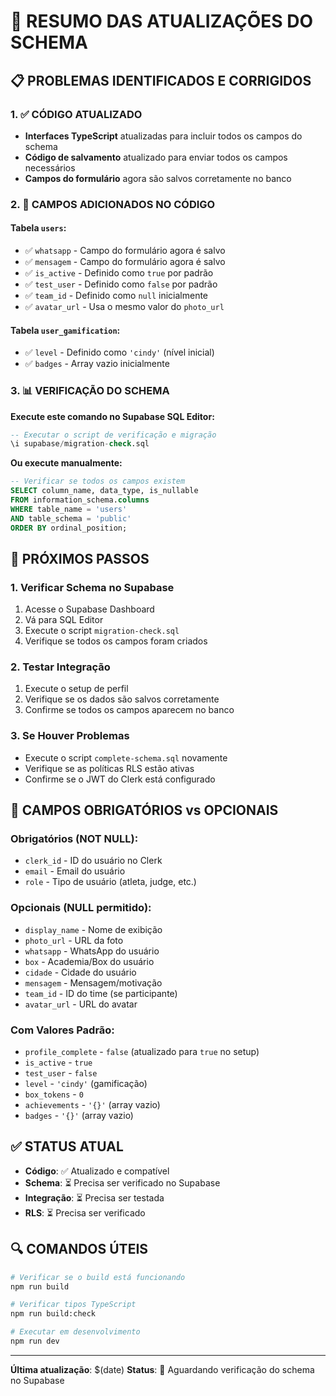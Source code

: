 # 🔄 RESUMO DAS ATUALIZAÇÕES DO SCHEMA

## 📋 **PROBLEMAS IDENTIFICADOS E CORRIGIDOS**

### **1. ✅ CÓDIGO ATUALIZADO**
- **Interfaces TypeScript** atualizadas para incluir todos os campos do schema
- **Código de salvamento** atualizado para enviar todos os campos necessários
- **Campos do formulário** agora são salvos corretamente no banco

### **2. 🔧 CAMPOS ADICIONADOS NO CÓDIGO**

#### **Tabela `users`:**
- ✅ `whatsapp` - Campo do formulário agora é salvo
- ✅ `mensagem` - Campo do formulário agora é salvo  
- ✅ `is_active` - Definido como `true` por padrão
- ✅ `test_user` - Definido como `false` por padrão
- ✅ `team_id` - Definido como `null` inicialmente
- ✅ `avatar_url` - Usa o mesmo valor do `photo_url`

#### **Tabela `user_gamification`:**
- ✅ `level` - Definido como `'cindy'` (nível inicial)
- ✅ `badges` - Array vazio inicialmente

### **3. 📊 VERIFICAÇÃO DO SCHEMA**

**Execute este comando no Supabase SQL Editor:**
```sql
-- Executar o script de verificação e migração
\i supabase/migration-check.sql
```

**Ou execute manualmente:**
```sql
-- Verificar se todos os campos existem
SELECT column_name, data_type, is_nullable 
FROM information_schema.columns 
WHERE table_name = 'users' 
AND table_schema = 'public'
ORDER BY ordinal_position;
```

## 🚀 **PRÓXIMOS PASSOS**

### **1. Verificar Schema no Supabase**
1. Acesse o Supabase Dashboard
2. Vá para SQL Editor
3. Execute o script `migration-check.sql`
4. Verifique se todos os campos foram criados

### **2. Testar Integração**
1. Execute o setup de perfil
2. Verifique se os dados são salvos corretamente
3. Confirme se todos os campos aparecem no banco

### **3. Se Houver Problemas**
- Execute o script `complete-schema.sql` novamente
- Verifique se as políticas RLS estão ativas
- Confirme se o JWT do Clerk está configurado

## 📝 **CAMPOS OBRIGATÓRIOS vs OPCIONAIS**

### **Obrigatórios (NOT NULL):**
- `clerk_id` - ID do usuário no Clerk
- `email` - Email do usuário
- `role` - Tipo de usuário (atleta, judge, etc.)

### **Opcionais (NULL permitido):**
- `display_name` - Nome de exibição
- `photo_url` - URL da foto
- `whatsapp` - WhatsApp do usuário
- `box` - Academia/Box do usuário
- `cidade` - Cidade do usuário
- `mensagem` - Mensagem/motivação
- `team_id` - ID do time (se participante)
- `avatar_url` - URL do avatar

### **Com Valores Padrão:**
- `profile_complete` - `false` (atualizado para `true` no setup)
- `is_active` - `true`
- `test_user` - `false`
- `level` - `'cindy'` (gamificação)
- `box_tokens` - `0`
- `achievements` - `'{}'` (array vazio)
- `badges` - `'{}'` (array vazio)

## ✅ **STATUS ATUAL**

- **Código**: ✅ Atualizado e compatível
- **Schema**: ⏳ Precisa ser verificado no Supabase
- **Integração**: ⏳ Precisa ser testada
- **RLS**: ⏳ Precisa ser verificado

## 🔍 **COMANDOS ÚTEIS**

```bash
# Verificar se o build está funcionando
npm run build

# Verificar tipos TypeScript
npm run build:check

# Executar em desenvolvimento
npm run dev
```

---

**Última atualização**: $(date)
**Status**: 🔄 Aguardando verificação do schema no Supabase
